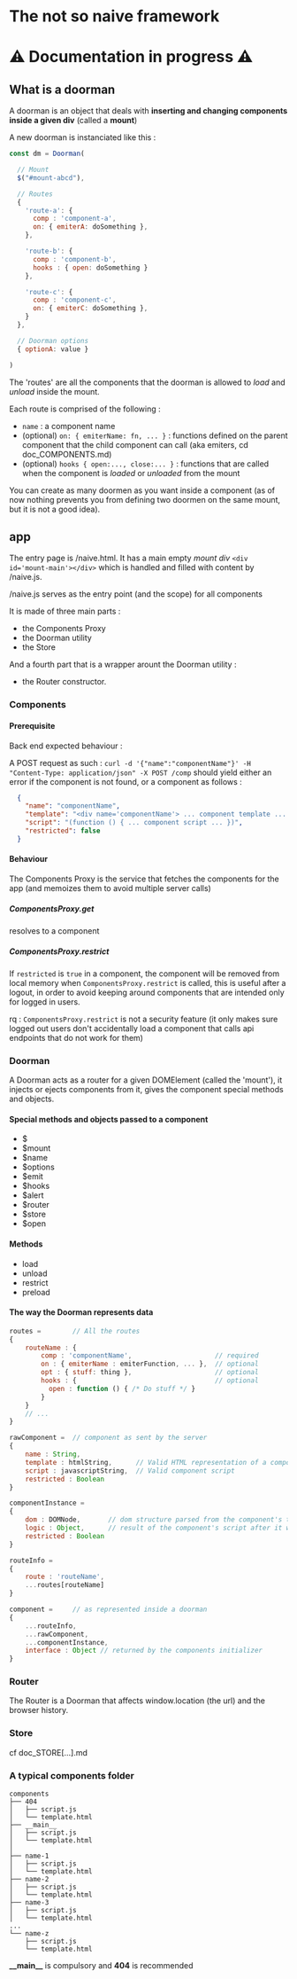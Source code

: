 # The not so naive framework

# ⚠️  Documentation in progress ⚠️

## What is a doorman

A doorman is an object that deals with __inserting and changing components inside a given div__ (called a __mount__)

A new doorman is instanciated like this :
```javascript
const dm = Doorman(

  // Mount
  $("#mount-abcd"),

  // Routes
  {
    'route-a': {
      comp : 'component-a',
      on: { emiterA: doSomething },
    },

    'route-b': {
      comp : 'component-b',
      hooks : { open: doSomething }
    },

    'route-c': {
      comp : 'component-c',
      on: { emiterC: doSomething },
    }
  },

  // Doorman options
  { optionA: value }

)
```

The 'routes' are all the components that the doorman is allowed to _load_ and _unload_ inside the mount.

Each route is comprised of the following :
- `name` : a component name
- (optional) `on: { emiterName: fn, ... }` : functions defined on the parent component that the child component can call (aka emiters, cd doc_COMPONENTS.md)
- (optional) `hooks { open:..., close:... }` : functions that are called when the component is _loaded_ or _unloaded_ from the mount

You can create as many doormen as you want inside a component (as of now nothing prevents you from defining two doormen on the same mount, but it is not a good idea).


## app

The entry page is /naive.html. It has a main empty *mount div* ```<div id='mount-main'></div>```
which is handled and filled with content by /naive.js.

/naive.js serves as the entry point (and the scope) for all components

It is made of three main parts :
  - the Components Proxy
  - the Doorman utility
  - the Store

And a fourth part that is a wrapper arount the Doorman utility :
  - the Router constructor.

### Components

#### Prerequisite

Back end expected behaviour :

A POST request as such : `curl -d '{"name":"componentName"}' -H "Content-Type: application/json" -X POST /comp` should yield either an error if the component is not found, or a component as follows :

```JSON
  {
    "name": "componentName",
    "template": "<div name='componentName'> ... component template ... </div>",
    "script": "(function () { ... component script ... })",
    "restricted": false
  }
```

#### Behaviour

The Components Proxy is the service that fetches the components for the app (and memoizes them to avoid multiple server calls)

##### ComponentsProxy.get
  resolves to a component

##### ComponentsProxy.restrict
  If `restricted` is `true` in a component, the component will be removed from local memory when `ComponentsProxy.restrict` is called, this is useful after a logout, in order to avoid keeping around components that are intended only for logged in users.

  rq : `ComponentsProxy.restrict` is not a security feature (it only makes sure logged out users don't accidentally load a component that calls api endpoints that do not work for them)

### Doorman

  A Doorman acts as a router for a given DOMElement (called the 'mount'), it injects or ejects components from it, gives the component special methods and objects.

#### Special methods and objects passed to a component
  - $
  - $mount
  - $name
  - $options
  - $emit
  - $hooks
  - $alert
  - $router
  - $store
  - $open

#### Methods
  - load
  - unload
  - restrict
  - preload

#### The way the Doorman represents data

```javascript
routes =        // All the routes
{
    routeName : {
        comp : 'componentName',                     // required
        on : { emiterName : emiterFunction, ... },  // optional
        opt : { stuff: thing },                     // optional
        hooks : {                                   // optional
          open : function () { /* Do stuff */ }
        }
    }
    // ...
}

rawComponent =  // component as sent by the server
{
    name : String,
    template : htmlString,      // Valid HTML representation of a component
    script : javascriptString,  // Valid component script
    restricted : Boolean
}

componentInstance =
{
    dom : DOMNode,       // dom structure parsed from the component's template
    logic : Object,      // result of the component's script after it was evaled
    restricted : Boolean
}

routeInfo =
{
    route : 'routeName',
    ...routes[routeName]
}

component =     // as represented inside a doorman
{
    ...routeInfo,
    ...rawComponent,
    ...componentInstance,
    interface : Object // returned by the components initializer
}
```


### Router

  The Router is a Doorman that affects window.location (the url) and the browser history.

### Store

cf doc_STORE[...].md

### A typical components folder

```
components
├── 404
│   ├── script.js
│   └── template.html
├── __main__
│   ├── script.js
│   └── template.html
│
├── name-1
│   ├── script.js
│   └── template.html
├── name-2
│   ├── script.js
│   └── template.html
├── name-3
│   ├── script.js
│   └── template.html
...
└── name-z
    ├── script.js
    └── template.html
```
__\_\_main\_\___ is compulsory and __404__ is recommended

